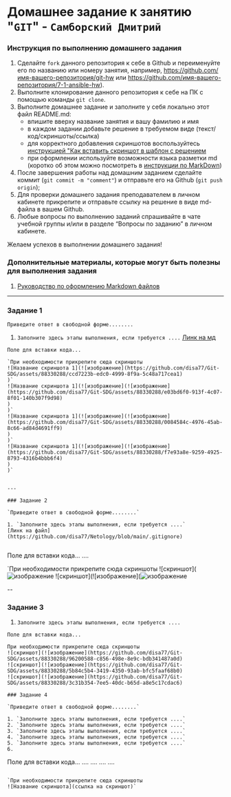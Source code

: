 # Домашнее задание к занятию "`GIT`" - `Самборский Дмитрий`


### Инструкция по выполнению домашнего задания

   1. Сделайте `fork` данного репозитория к себе в Github и переименуйте его по названию или номеру занятия, например, https://github.com/имя-вашего-репозитория/git-hw или  https://github.com/имя-вашего-репозитория/7-1-ansible-hw).
   2. Выполните клонирование данного репозитория к себе на ПК с помощью команды `git clone`.
   3. Выполните домашнее задание и заполните у себя локально этот файл README.md:
      - впишите вверху название занятия и вашу фамилию и имя
      - в каждом задании добавьте решение в требуемом виде (текст/код/скриншоты/ссылка)
      - для корректного добавления скриншотов воспользуйтесь [инструкцией "Как вставить скриншот в шаблон с решением](https://github.com/netology-code/sys-pattern-homework/blob/main/screen-instruction.md)
      - при оформлении используйте возможности языка разметки md (коротко об этом можно посмотреть в [инструкции  по MarkDown](https://github.com/netology-code/sys-pattern-homework/blob/main/md-instruction.md))
   4. После завершения работы над домашним заданием сделайте коммит (`git commit -m "comment"`) и отправьте его на Github (`git push origin`);
   5. Для проверки домашнего задания преподавателем в личном кабинете прикрепите и отправьте ссылку на решение в виде md-файла в вашем Github.
   6. Любые вопросы по выполнению заданий спрашивайте в чате учебной группы и/или в разделе “Вопросы по заданию” в личном кабинете.
   
Желаем успехов в выполнении домашнего задания!
   
### Дополнительные материалы, которые могут быть полезны для выполнения задания

1. [Руководство по оформлению Markdown файлов](https://gist.github.com/Jekins/2bf2d0638163f1294637#Code)

---

### Задание 1

`Приведите ответ в свободной форме........`

1. `Заполните здесь этапы выполнения, если требуется ....`
[Линк на мд](https://github.com/disa77/Netology/commit/4f69daf581103f6ad32197d1a2933d6ff9f7ce68)

```
Поле для вставки кода...

`При необходимости прикрепитe сюда скриншоты
![Название скриншота 1](![изображение](https://github.com/disa77/Git-SDG/assets/88330288/ccd7223b-edc0-4999-8f9a-5c48a717cea1)
)`
![Название скриншота 1](![изображение](![изображение](https://github.com/disa77/Git-SDG/assets/88330288/e03bd6f0-913f-4c07-8f01-140b307f9d98)
)
)`
![Название скриншота 1](![изображение](![изображение](https://github.com/disa77/Git-SDG/assets/88330288/0084584c-4976-45ab-8c66-ad84d4691ff9)
)
)`
![Название скриншота 1](![изображение](![изображение](https://github.com/disa77/Git-SDG/assets/88330288/f7e93a8e-9259-4925-8793-4316b4bbb6f4)
)
)`


---

### Задание 2

`Приведите ответ в свободной форме........`

1. `Заполните здесь этапы выполнения, если требуется ....`
[Линк на файл](https://github.com/disa77/Netology/blob/main/.gitignore)


```
Поле для вставки кода...
....


`При необходимости прикрепитe сюда скриншоты
![скриншот](![изображение](https://github.com/disa77/Git-SDG/assets/88330288/235dd20c-7df4-4b3e-9f4e-23d4c6f41309)
![скриншот](![изображение](![изображение](https://github.com/disa77/Git-SDG/assets/88330288/f4f75f06-45a6-4f1b-b4ab-c4458a5bcc4d)


--

### Задание 3

[](![изображение](https://github.com/disa77/Git-SDG/assets/88330288/796a4f4b-3a2e-44b0-b831-1381457b3722)
)
1. `Заполните здесь этапы выполнения, если требуется ....`

```
Поле для вставки кода...

При необходимости прикрепитe сюда скриншоты
![скриншот](![изображение](https://github.com/disa77/Git-SDG/assets/88330288/96200588-c856-498e-8e9c-bdb341487a0d)
![скриншот](![изображение](https://github.com/disa77/Git-SDG/assets/88330288/5b84c5b4-3419-4350-93ab-bfc5faaf68b0)
![скриншот](![изображение](https://github.com/disa77/Git-SDG/assets/88330288/3c31b354-7ee5-40dc-b65d-a8e5c17cdac6)

### Задание 4

`Приведите ответ в свободной форме........`

1. `Заполните здесь этапы выполнения, если требуется ....`
2. `Заполните здесь этапы выполнения, если требуется ....`
3. `Заполните здесь этапы выполнения, если требуется ....`
4. `Заполните здесь этапы выполнения, если требуется ....`
5. `Заполните здесь этапы выполнения, если требуется ....`
6. 

```
Поле для вставки кода...
....
....
....
....
```

`При необходимости прикрепитe сюда скриншоты
![Название скриншота](ссылка на скриншот)`
